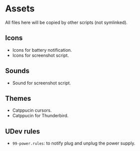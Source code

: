 # Assets

All files here will be copied by other scripts (not symlinked).

## Icons

- Icons for battery notification.
- Icons for screenshot script.

## Sounds

- Sound for screenshot script.

## Themes

- Catppucin cursors.
- Catppucin for Thunderbird.

## UDev rules

- `99-power.rules`: to notify plug and unplug the power supply.
